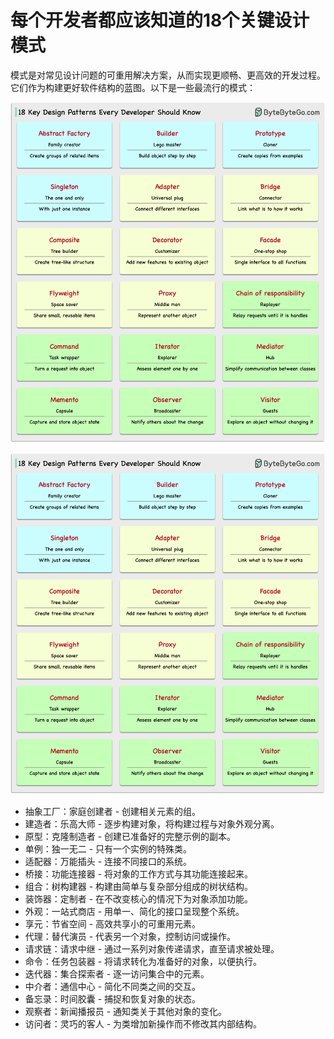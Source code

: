 # 每个开发者都应该知道的18个关键设计模式


模式是对常见设计问题的可重用解决方案，从而实现更顺畅、更高效的开发过程。它们作为构建更好软件结构的蓝图。以下是一些最流行的模式：

<p> <img src="../images/18-oo-patterns.png" /> </p>

<p> <img src="../images/18-oo-patterns.png" /> </p>

- 抽象工厂：家庭创建者 - 创建相关元素的组。
- 建造者：乐高大师 - 逐步构建对象，将构建过程与对象外观分离。
- 原型：克隆制造者 - 创建已准备好的完整示例的副本。
- 单例：独一无二 - 只有一个实例的特殊类。
- 适配器：万能插头 - 连接不同接口的系统。
- 桥接：功能连接器 - 将对象的工作方式与其功能连接起来。
- 组合：树构建器 - 构建由简单与复杂部分组成的树状结构。
- 装饰器：定制者 - 在不改变核心的情况下为对象添加功能。
- 外观：一站式商店 - 用单一、简化的接口呈现整个系统。
- 享元：节省空间 - 高效共享小的可重用元素。
- 代理：替代演员 - 代表另一个对象，控制访问或操作。
- 请求链：请求中继 - 通过一系列对象传递请求，直至请求被处理。
- 命令：任务包装器 - 将请求转化为准备好的对象，以便执行。
- 迭代器：集合探索者 - 逐一访问集合中的元素。
- 中介者：通信中心 - 简化不同类之间的交互。
- 备忘录：时间胶囊 - 捕捉和恢复对象的状态。
- 观察者：新闻播报员 - 通知类关于其他对象的变化。
- 访问者：灵巧的客人 - 为类增加新操作而不修改其内部结构。